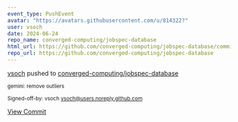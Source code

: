 ```yaml
---
event_type: PushEvent
avatar: "https://avatars.githubusercontent.com/u/814322?"
user: vsoch
date: 2024-06-24
repo_name: converged-computing/jobspec-database
html_url: https://github.com/converged-computing/jobspec-database/commit/9a9ac6c890d989acb55378380aedb483b0e2be2d
repo_url: https://github.com/converged-computing/jobspec-database
---
```


<a href='https://github.com/vsoch' target='_blank'>vsoch</a> pushed to <a href='https://github.com/converged-computing/jobspec-database' target='_blank'>converged-computing/jobspec-database</a>

<small>gemini: remove outliers

Signed-off-by: vsoch <vsoch@users.noreply.github.com></small>

<a href='https://github.com/converged-computing/jobspec-database/commit/9a9ac6c890d989acb55378380aedb483b0e2be2d' target='_blank'>View Commit</a>